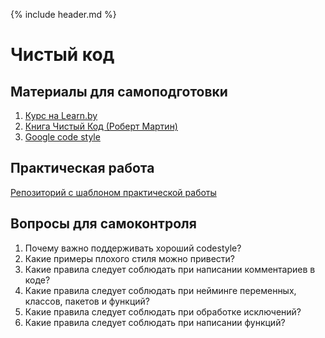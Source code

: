 {% include header.md %}

Чистый код
====================

Материалы для самоподготовки
---------------------
1. [Курс на Learn.by](https://learn.by/courses/course-v1:EPAM+CC+ext1/about)
1. [Книга Чистый Код (Роберт Мартин)](./books/Чистый%20Код%20(Роберт%20Мартин).djvu)
1. [Google code style](https://google.github.io/styleguide/javaguide.html)

Практическая работа
---------------------
[Репозиторий с шаблоном практической работы](https://github.com/java-online-course/clean-code-practice)

Вопросы для самоконтроля
---------------------
1. Почему важно поддерживать хороший codestyle?
1. Какие примеры плохого стиля можно привести?
1. Какие правила следует соблюдать при написании комментариев в коде?
1. Какие правила следует соблюдать при нейминге переменных, классов, пакетов и функций?
1. Какие правила следует соблюдать при обработке исключений?
1. Какие правила следует соблюдать при написании функций?
